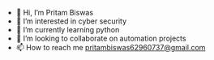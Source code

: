- 👋 Hi, I’m Pritam Biswas
- 👀 I’m interested in cyber security
- 🌱 I’m currently learning python
- 💞️ I’m looking to collaborate on automation projects
- 📫 How to reach me pritambiswas62960737@gmail.com

<!---
Pritam62-pro/Pritam62-pro is a ✨ special ✨ repository because its `README.md` (this file) appears on your GitHub profile.
You can click the Preview link to take a look at your changes.
--->
